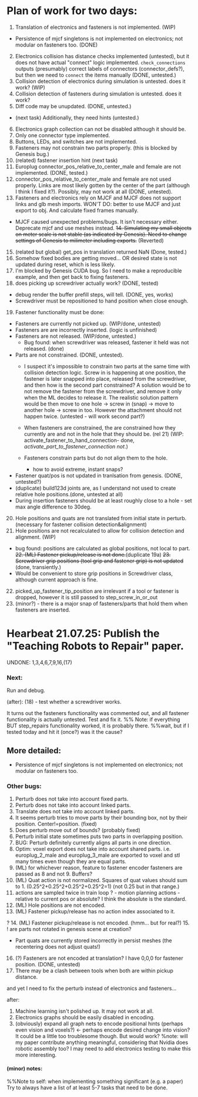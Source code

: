 # Plan of work for two days:
1. Translation of electronics and fasteners is not implemented. (WIP)
  - Persistence of mjcf singletons is not implemented on electronics; not modular on fasteners too. (DONE)
2. Electronics collision has distance checks implemented (untested), but it does not have actual "connect" logic implemented. `check_connections` outputs (presumably) correct labels of connectors (connector_defs?), but then we need to `connect` the items manually (DONE, untested.)
3. Collision detection of electronics during simulation is untested. does it work? (WIP)
4. Collision detection of fasteners during simulation is untested. does it work? 
5. Diff code may be unupdated. (DONE, untested.)  
- (next task) Additionally, they need hints (untested.)
6. Electronics graph collection can not be disabled although it should be. 
7. Only one connector type implemented.
8. Buttons, LEDs, and switches are not implemented.
9. Fasteners may not constrain two parts properly. (this is blocked by Genesis bug.)
10. (related) fastener insertion hint (next task)
11. Europlug connector_pos_relative_to_center_male and female are not implemented. (DONE, tested.)
12. connector_pos_relative_to_center_male and female are not used properly. Links are most likely gotten by the center of the part (although I think I fixed it?). Possibly, may not work at all (DONE, untested).
13. Fasteners and electronics rely on MJCF and MJCF does not support links and glb mesh imports. WON'T DO: better to use MJCF and just export to obj. And calculate fixed frames manually.
- MJCF caused unexpected problems/bugs. It isn't necessary either. Deprecate mjcf and use meshes instead.
~~14. Simulating my small objects on meter scale is not stable (as indicated by Genesis). Need to change settings of Genesis to milimeter including exports.~~ (Reverted)
15. (related but global) get_pos in translation returned NaN (Done, tested.)
16. Somehow fixed bodies are getting moved... OR desired state is not updated during reset, which is less likely. 
17. I'm blocked by Genesis CUDA bug. So I need to make a reproducible example, and then get back to fixing fasteners.
18. does picking up screwdriver actually work? (DONE, tested)
- debug render the buffer prefill steps, will tell. (DONE, yes, works)
- Screwdriver must be repositioned to hand position when close enough.

19. Fastener functionality must be done:
- Fasteners are currently not picked up. (WIP/done, untested)
- Fasteners are are incorrectly inserted. (logic is unfinished)
- Fasteners are not released. (WIP/done, untested.)
  - Bug found: when screwdriver was released, fastener it held was not released. (done)
- Parts are not constrained. (DONE, untested).
  - I suspect it's impossible to constrain two parts at the same time with collision detection logic. Screw in is happening at one position, the fastener is later snapped into place, released from the screwdriver, and then how is the second part constrained?
  A solution would be to not remove the fastener from the screwdriver, and remove it only when the ML decides to release it. The realistic solution pattern would be then move to one hole -> screw in (snap) -> move to another hole -> screw in too. However the attachment should not happen twice. (untested - will work second part?)

  - When fasteners are constrained, the are constrained how they currently are and not in the hole that they should be. (rel 21) (WIP: activate_fastener_to_hand_connection- done, *activate_part_to_fastener_connection not*.) 
  - Fasteners constrain parts but do not align them to the hole.
    - how to avoid extreme, instant snaps?
- Fastener quat/pos is not updated in tranlsation from genesis. (DONE, untested?)
- (duplicate) build123d joints are, as I understand not used to create relative hole positions.(done, untested at all)
- During insertion fasteners should be at least roughly close to a hole - set max angle difference to 30deg.

20. Hole positions and quats are not translated from initial state in perturb. (necessary for fastener collision detection&alignment)
21. Hole positions are not recalculated to allow for collision detection and alignment. (WIP)
- bug found: positions are calculated as global positions, not local to part.
~~22. (ML) Fastener pickup/release is not done.~~(duplicate 19a)
~~23. Screwdriver grip positions (tool grip and fastener grip) is not updated~~ (done, transiently.)
- Would be convenient to store grip positions in Screwdriver class, although current approach is fine.
22. picked_up_fastener_tip_position are irrelevant if a tool or fastener is dropped, however it is still passed to step_screw_in_or_out
18. (minor?) - there is a major snap of fasteners/parts that hold them when fasteners are inserted.




# Hearbeat 21.07.25: Publish the "Teaching Robots to Repair" paper.

UNDONE:
1,3,4,6,7,9,16,(17)

### Next:
Run and debug.

(after):
(18) - test whether a screwdriver works.


It turns out the fasteners functionality was commented out, and all fastener functionality is actually untested. Test and fix it.
%% Note: if everything BUT step_repairs functionality worked, it is probably there.
%%wait, but if I tested today and hit it (once?) was it the cause?



## More detailed:
- Persistence of mjcf singletons is not implemented on electronics; not modular on fasteners too.


### Other bugs: 
1. Perturb does not take into account fixed parts.
2. Perturb does not take into account linked parts. 
3. Translate does not take into account linked parts.
4. It seems perturb tries to move parts by their bounding box, not by their position. Center!=position. (fixed)
5. Does perturb move out of bounds? (probably fixed)
6. Perturb initial state sometimes puts two parts in overlapping position.
7. BUG: Perturb definitely currently aligns all parts in one direction.
8. Optim: voxel export does not take into account shared parts. i.e. europlug_2_male and europlug_3_male are exported to voxel and stl many times even though they are equal parts.
9. (ML) for whichever reason, feature to fastener encoder fasteners are passed as 8 and not 9. Buffers?
10. (ML) Quat action is not normalized. Squares of quat values should sum to 1. (0.25^2+0.25^2+0.25^2+0.25^2=1) (not 0.25 but in that range.)
11. actions are sampled twice in train loop
? - motion planning actions - relative to current pos or absolute? I think the absolute is the standard.
12. (ML) Hole positions are not encoded.
13. (ML) Fastener pickup/release has no action index associated to it.

? 14. (ML) Fastener pickup/release is not encoded. (hmm... but for real?)
15. ! are parts not rotated in genesis scene at creation? 
- Part quats are currently stored incorrectly in persist meshes (the recentering does not adjust quats!)
16. (?) Fasteners are not encoded at translation? I have 0,0,0 for fastener position. (DONE, untested)
17. There may be a clash between tools when both are within pickup distance.



and yet I need to fix the perturb instead of electronics and fasteners...

after:
1. Machine learning isn't polished up. It may not work at all.
2. Electronics graphs should be easily disabled in encoding.
3. (obviously) expand all graph nets to encode positional hints (perhaps even vision and voxels?) <- perhaps encode desired change into vision? It could be a little too troublesome though. But would work?
%note: will my paper contribute anything meaningful, considering that Nvidia does robotic assembly too? I may need to add electronics testing to make this more interesting.


#### (minor) notes:
%%Note to self: when implementing something significant (e.g. a paper) Try to always have a list of at least 5-7 tasks that need to be done.
